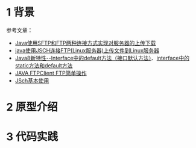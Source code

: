 # 1 背景

参考文章：

* [Java使用SFTP和FTP两种连接方式实现对服务器的上传下载 ](https://www.cnblogs.com/libin6505/p/10583438.html)
* [java使用JSCH连接FTP(Linux服务器)上传文件到Linux服务器](https://www.cnblogs.com/lfyu/p/8532781.html)
* [Java8新特性--Interface中的default方法（接口默认方法）](https://blog.csdn.net/shenlei19911210/article/details/50740606?utm_source=blogxgwz8)、[interface中的static方法和default方法](https://www.cnblogs.com/zhenghengbin/p/9398682.html)
* [JAVA  FTPClient FTP简单操作](https://www.jianshu.com/p/453829127487)
* [JSch基本使用](https://www.cnblogs.com/jing1617/p/7132100.html)

# 2 原型介绍



# 3 代码实践

